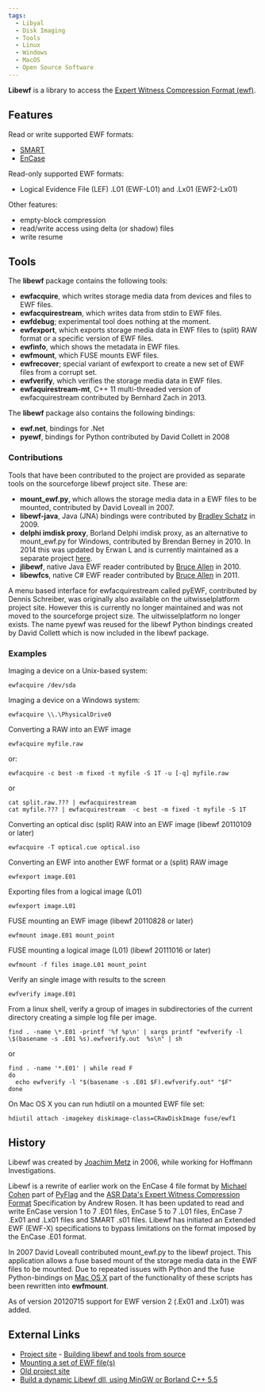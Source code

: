 ```yaml
---
tags:
  - Libyal
  - Disk Imaging
  - Tools
  - Linux
  - Windows
  - MacOS
  - Open Source Software
---
```

**Libewf** is a library to access the [Expert Witness Compression Format (ewf)](encase_image_file_format.md).

## Features

Read or write supported EWF formats:

- [SMART](smart.md)
- [EnCase](encase.md)

Read-only supported EWF formats:

- Logical Evidence File (LEF) .L01 (EWF-L01) and .Lx01 (EWF2-Lx01)

Other features:

- empty-block compression
- read/write access using delta (or shadow) files
- write resume

## Tools

The **libewf** package contains the following tools:

- **ewfacquire**, which writes storage media data from devices and files
  to EWF files.
- **ewfacquirestream**, which writes data from stdin to EWF files.
- **ewfdebug**; experimental tool does nothing at the moment.
- **ewfexport**, which exports storage media data in EWF files to
  (split) RAW format or a specific version of EWF files.
- **ewfinfo**, which shows the metadata in EWF files.
- **ewfmount**, which FUSE mounts EWF files.
- **ewfrecover**; special variant of ewfexport to create a new set of
  EWF files from a corrupt set.
- **ewfverify**, which verifies the storage media data in EWF files.
- **ewfaquirestream-mt**, C++ 11 multi-threaded version of
  ewfacquirestream contributed by Bernhard Zach in 2013.

The **libewf** package also contains the following bindings:

- **ewf.net**, bindings for .Net
- **pyewf**, bindings for Python contributed by David Collett in 2008

### Contributions

Tools that have been contributed to the project are provided as separate
tools on the sourceforge libewf project site. These are:

- **mount_ewf.py**, which allows the storage media data in a EWF files
  to be mounted, contributed by David Loveall in 2007.
- **libewf-java**, Java (JNA) bindings were contributed by [Bradley
  Schatz](bradley_schatz.md) in 2009.
- **delphi imdisk proxy**, Borland Delphi imdisk proxy, as an
  alternative to mount_ewf.py for Windows, contributed by Brendan
  Berney in 2010. In 2014 this was updated
  by Erwan L and is currently maintained as a separate project
  [here](http://labalec.fr/erwan/?p=1235).
- **jlibewf**, native Java EWF reader contributed by [Bruce
  Allen](bruce_allen.md) in 2010.
- **libewfcs**, native C# EWF reader contributed by [Bruce
  Allen](bruce_allen.md) in 2011.

A menu based interface for ewfacquirestream called pyEWF, contributed by Dennis
Schreiber, was originally also available on the uitwisselplatform project site.
However this is currently no longer maintained and was not moved to the
sourceforge project size. The uitwisselplatform no longer exists. The name
pyewf was reused for the libewf Python bindings created by David Collett which
is now included in the libewf package.

### Examples

Imaging a device on a Unix-based system:

    ewfacquire /dev/sda

Imaging a device on a Windows system:

    ewfacquire \\.\PhysicalDrive0

Converting a RAW into an EWF image

    ewfacquire myfile.raw

or:

    ewfacquire -c best -m fixed -t myfile -S 1T -u [-q] myfile.raw

or

    cat split.raw.??? | ewfacquirestream
    cat myfile.??? | ewfacquirestream  -c best -m fixed -t myfile -S 1T

Converting an optical disc (split) RAW into an EWF image (libewf
20110109 or later)

    ewfacquire -T optical.cue optical.iso

Converting an EWF into another EWF format or a (split) RAW image

    ewfexport image.E01

Exporting files from a logical image (L01)

    ewfexport image.L01

FUSE mounting an EWF image (libewf 20110828 or later)

    ewfmount image.E01 mount_point

FUSE mounting a logical image (L01) (libewf 20111016 or later)

    ewfmount -f files image.L01 mount_point

Verify an single image with results to the screen

    ewfverify image.E01

From a linux shell, verify a group of images in subdirectories of the
current directory creating a simple log file per image.

    find . -name \*.E01 -printf '%f %p\n' | xargs printf "ewfverify -l \$(basename -s .E01 %s).ewfverify.out  %s\n" | sh

or

    find . -name '*.E01' | while read F
    do
      echo ewfverify -l "$(basename -s .E01 $F).ewfverify.out" "$F"
    done

On Mac OS X you can run hdiutil on a mounted EWF file set:

    hdiutil attach -imagekey diskimage-class=CRawDiskImage fuse/ewf1

## History

Libewf was created by [Joachim Metz](joachim_metz.md) in 2006,
while working for Hoffmann Investigations.

Libewf is a rewrite of earlier work on the EnCase 4 file format by
[Michael Cohen](michael_cohen.md) part of
[PyFlag](pyflag.md) and the [ASR Data's Expert Witness Compression
Format](encase_image_file_format.md)
Specification by Andrew Rosen. It has been
updated to read and write EnCase version 1 to 7 .E01 files, EnCase 5 to
7 .L01 files, EnCase 7 .Ex01 and .Lx01 files and SMART .s01 files.
Libewf has initiated an Extended EWF (EWF-X) specifications to bypass
limitations on the format imposed by the EnCase .E01 format.

In 2007 David Loveall contributed
mount_ewf.py to the libewf project. This application allows a
fuse based mount of the storage media data in the EWF
files to be mounted. Due to repeated issues with Python and the fuse
Python-bindings on [Mac OS X](mac_os_x.md) part of the
functionality of these scripts has been rewritten into **ewfmount**.

As of version 20120715 support for EWF version 2 (.Ex01 and .Lx01) was
added.

## External Links

- [Project site](https://github.com/libyal/libewf/) -
  [Building libewf and tools from source](https://github.com/libyal/libewf/wiki/Building)
- [Mounting a set of EWF file(s)](https://github.com/libyal/libewf/wiki/Mounting)
- [Old project site](https://sourceforge.net/projects/libewf/)
- [Build a dynamic Libewf dll, using MinGW or Borland C++ 5.5](https://www.isobuster.com/tips/build_libewf_dll_for_isobuster)
